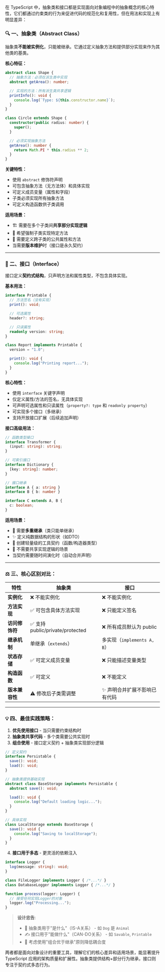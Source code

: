 在 TypeScript 中，抽象类和接口都是实现面向对象编程中的抽象概念的核心特性，它们都通过约束类的行为来促进代码的规范化和复用性，但在用法和实现上有明显差异：

### 🔍 一、抽象类（Abstract Class）
抽象类**不能被实例化**，只能被继承。它通过定义抽象方法和提供部分实现来作为其他类的基类。

**核心特征：**
```typescript
abstract class Shape {
  // 抽象方法：必须在派生类中实现
  abstract getArea(): number;

  // 实现的方法：所有派生类共享逻辑
  printInfo(): void {
    console.log(`Type: ${this.constructor.name}`);
  }
}

class Circle extends Shape {
  constructor(public radius: number) {
    super();
  }

  // 必须实现抽象方法
  getArea(): number {
    return Math.PI * this.radius ** 2;
  }
}
```

**关键特性：**
- 使用 `abstract` 修饰符声明
- 可包含抽象方法（无方法体）和具体实现
- 可定义成员变量（属性和字段）
- 子类必须实现所有抽象方法
- 可定义构造函数供子类调用

**适用场景：**
- 🏗️ 需要在多个子类间**共享部分实现逻辑**
- 🔄 希望强制子类实现特定方法
- 🧩 需要定义跨子类的公共属性和方法
- 当需要**版本维护**时（接口是永久契约）

---

### 📜 二、接口（Interface）
接口定义**契约式结构**，只声明方法和属性类型，不包含具体实现。

**基本用法：**
```typescript
interface Printable {
  // 方法签名（没有实现）
  print(): void;

  // 可选属性
  header?: string;

  // 只读属性
  readonly version: string;
}

class Report implements Printable {
  version = "1.0";

  print(): void {
    console.log("Printing report...");
  }
}
```

**核心特性：**
- 使用 `interface` 关键字声明
- 仅定义属性/方法的签名，无具体实现
- 可声明可选属性和只读属性（`property?: type` 和 `readonly property`）
- 可实现多个接口（多继承）
- 支持开放接口扩展（后续追加声明）

**接口高级用法：**
```typescript
// 函数类型接口
interface Transformer {
  (input: string): string;
}

// 可索引接口
interface Dictionary {
  [key: string]: number;
}

// 接口继承
interface A { a: string }
interface B { b: number }

interface C extends A, B {
  c: boolean;
}
```

**适用场景：**
- 🔀 需要**多重继承**（类只能单继承）
- ✨ 定义纯数据结构的形状（如DTO）
- 🧪 创建轻量级的工具契约（函数/构造器类型）
- 🚫 不需要共享实现逻辑的场景
- 当契约需要随时间演化时（自动合并声明）

---

### ⚖️ 三、核心区别对比：

| **特性**         | **抽象类**                     | **接口**                     |
|------------------|--------------------------------|-------------------------------|
| **实例化**       | ❌ 不能实例化                  | ❌ 不能实例化                 |
| **方法实现**     | ✅ 可包含具体方法实现          | ❌ 只能定义签名              |
| **访问修饰符**   | ✅ 支持 public/private/protected | ❌ 所有成员默认为 public    |
| **继承机制**     | 单继承（`extends`）           | 多实现（`implements A, B`） |
| **状态存储**     | ✅ 可定义成员变量              | ❌ 只能描述变量类型         |
| **构造函数**     | ✅ 可定义                      | ❌ 不能定义                  |
| **版本兼容性**   | ⚠️ 修改后子类需调整            | ✨ 声明合并扩展不影响已有代码 |

---

### 💡 四、最佳实践策略：
1. **优先使用接口** - 当只需要约束结构时
2. **抽象类共享代码** - 多个类需要公共实现时
3. **组合使用** - 接口定义契约 + 抽象类实现部分逻辑
```typescript
// 定义契约
interface Persistable {
  save(): void;
  load(): void;
}

// 抽象类提供基础实现
abstract class BaseStorage implements Persistable {
  abstract save(): void;

  load(): void {
    console.log("Default loading logic...");
  }
}

// 具体实现
class LocalStorage extends BaseStorage {
  save(): void {
    console.log("Saving to localStorage");
  }
}
```

4. **接口用于多态** - 更灵活的依赖注入
```typescript
interface Logger {
  log(message: string): void;
}

class FileLogger implements Logger { /*...*/ }
class DatabaseLogger implements Logger { /*...*/ }

function process(logger: Logger) {
  // 接受任何实现Logger的对象
  logger.log("Processing...");
}
```

> **设计忠告**: 
> - 🧱 抽象类用于"是什么"（IS-A关系） - 如 `Dog` 是 `Animal`
> - ✍️ 接口用于"能做什么"（CAN-DO关系） - 如 `Savable`, `Printable`
> - 🔄 考虑使用"组合优于继承"原则降低耦合度

两者都是面向对象设计的重要工具，理解它们的核心差异和适用场景，能显著提升 TypeScript 应用的架构质量和扩展性。抽象类提供结构+部分行为继承，接口则专注于契约式多态行为。